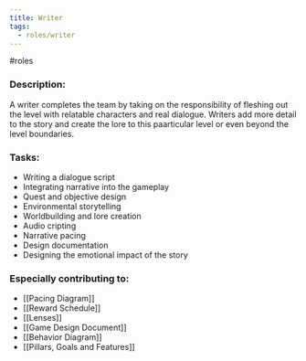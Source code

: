 ```yaml
---
title: Writer
tags:
  - roles/writer
---
```

#roles 


### Description: 
A writer completes the team by taking on the responsibility of fleshing out the level with relatable characters and real dialogue. Writers add more detail to the story and create the lore to this paarticular level or even beyond the level boundaries.

### Tasks: 
- Writing a dialogue script
- Integrating narrative into the gameplay
- Quest and objective design
- Environmental storytelling
- Worldbuilding and lore creation
- Audio cripting
- Narrative pacing
- Design documentation
- Designing the emotional impact of the story

### Especially contributing to:
- [[Pacing Diagram]]
- [[Reward Schedule]]
- [[Lenses]]
- [[Game Design Document]]
- [[Behavior Diagram]]
- [[Pillars, Goals and Features]]
